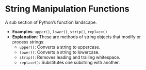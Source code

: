 # String Manipulation Functions
A sub section of Python’s function landscape.

- **Examples**: `upper()`, `lower()`, `strip()`, `replace()`
- **Explanation**: These are methods of string objects that modify or process strings:
  - `upper()`: Converts a string to uppercase.
  - `lower()`: Converts a string to lowercase.
  - `strip()`: Removes leading and trailing whitespace.
  - `replace()`: Substitutes one substring with another.
